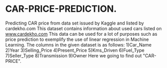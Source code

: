 # CAR-PRICE-PREDICTION.
Predicting CAR price from data set issued by Kaggle  and listed by cardekho.com This dataset contains information about used cars listed on www.cardekho.com This data can be used for a lot of purposes such as price prediction to exemplify the use of linear regression in Machine Learning. The columns in the given dataset is as follows:  1)Car_Name 2)Year 3)Selling_Price 4)Present_Price 5)Kms_Driven 6)Fuel_Type 7)Seller_Type 8)Transmission 9)Owner  Here we going to find out "CAR-PRICE".
